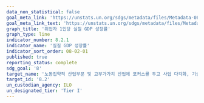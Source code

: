 ```yaml
---
data_non_statistical: false
goal_meta_link: 'https://unstats.un.org/sdgs/metadata/files/Metadata-08-02-01.pdf'
goal_meta_link_text: 'https://unstats.un.org/sdgs/metadata/files/Metadata-08-02-01.pdf'
graph_title: '취업자 1인당 실질 GDP 성장률'
graph_type: line
indicator_number: 8.2.1
indicator_name: '실질 GDP 성장률'
indicator_sort_order: 08-02-01
published: true
reporting_status: complete
sdg_goal: '8'
target_name: '노동집약적 산업부문 및 고부가가치 산업에 포커스를 두고 사업 다각화, 기술 업그레이드 및 혁신으로 생산성 향상'
target_id: '8.2'
un_custodian_agency: ILO
un_designated_tier: 'Tier I'
---
```

